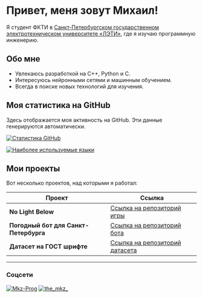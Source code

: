 # Привет, меня зовут Михаил!

Я студент ФКТИ в [Санкт-Петербургском государственном электротехническом университете «ЛЭТИ»](https://etu.ru/), где я изучаю программную инженерию.

## Обо мне

- Увлекаюсь разработкой на C++, Python и C.
- Интересуюсь нейронными сетями и машинным обучением.
- Всегда в поиске новых технологий для изучения.

## Моя статистика на GitHub

Здесь отображается моя активность на GitHub. Эти данные генерируются автоматически.

[![Статистика GitHub](https://github-readme-stats.vercel.app/api?username=Mkz-Prog&show_icons=true&theme=radical)](https://github.com/anuraghazra/github-readme-stats)


[![Наиболее используемые языки](https://github-readme-stats.vercel.app/api/top-langs/?username=Mkz-Prog&layout=compact&theme=radical)](https://github.com/anuraghazra/github-readme-stats)


## Мои проекты

Вот несколько проектов, над которыми я работал:

| Проект | Ссылка |
|---|---|
| **No Light Below** | [Ссылка на репозиторий игры](https://github.com/Gneg-Games/No-Light-Below) |
| **Погодный бот для Санкт-Петербурга** | [Ссылка на репозиторий бота](https://github.com/Mkz-Prog/weather-bot-spb) |
| **Датасет на ГОСТ шрифте** | [Ссылка на репозиторий датасета](https://github.com/Mkz-Prog/gost-ru-technical-ocr-dataset) |

---

### Соцсети

<p align="left">
<a href="https://huggingface.co/Mkz-Prog" target="blank"><img align="center" src="https://img.shields.io/badge/-HuggingFace-FDEE21?style=for-the-badge&logo=HuggingFace&logoColor=black" alt="Mkz-Prog" /></a>
<a href="https://instagram.com/the_mkz_" target="blank"><img align="center" src="https://img.shields.io/badge/Instagram-E4405F?style=for-the-badge&logo=instagram&logoColor=white" alt="the_mkz_" /></a>
</p>
